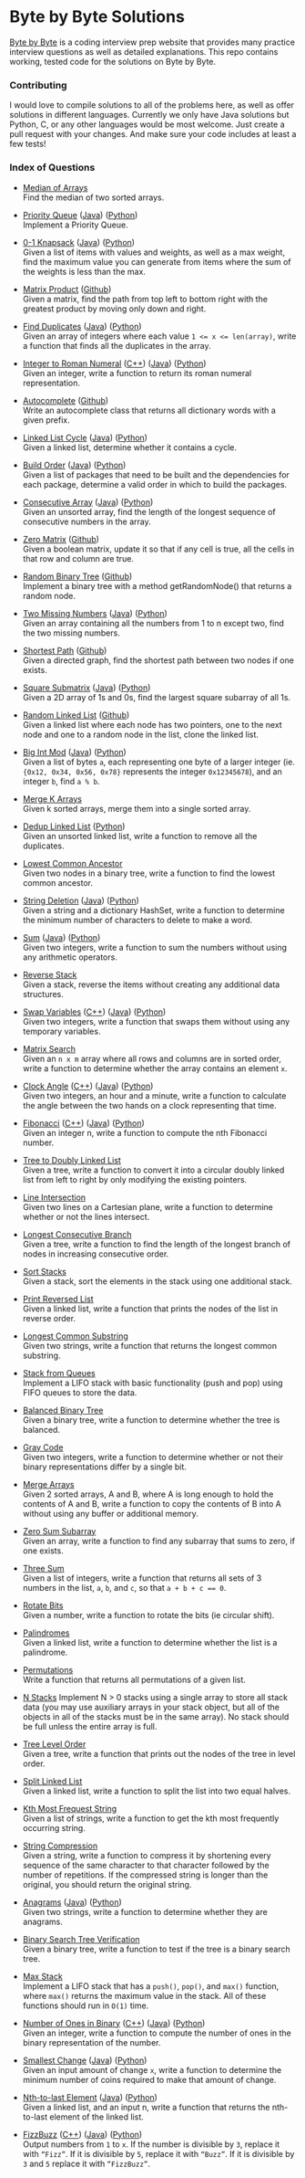 # Byte by Byte Solutions
[Byte by Byte](http://www.byte-by-byte.com) is a coding interview prep website that provides many practice interview questions as well as detailed explanations. This repo contains working, tested code for the solutions on Byte by Byte.

### Contributing
I would love to compile solutions to all of the problems here, as well as offer solutions in different languages. Currently we only have Java solutions but Python, C, or any other languages would be most welcome. Just create a pull request with your changes. And make sure your code includes at least a few tests!

### Index of Questions
* [Median of Arrays](http://www.byte-by-byte.com/median/)  
Find the median of two sorted arrays.

* [Priority Queue](http://www.byte-by-byte.com/priorityqueue/)
([Java](https://github.com/samgh/Byte-by-Byte-Solutions/blob/master/java/PriorityQueue.java))
([Python](https://github.com/samgh/Byte-by-Byte-Solutions/blob/master/python/PriorityQueue.py))<br>
Implement a Priority Queue.

* [0-1 Knapsack](http://www.byte-by-byte.com/01knapsack/)
([Java](https://github.com/samgh/Byte-by-Byte-Solutions/blob/master/java/Knapsack.java))
([Python](https://github.com/samgh/Byte-by-Byte-Solutions/blob/master/python/Knapsack.py))<br>
Given a list of items with values and weights, as well as a max weight, find the maximum value you can generate from items where the sum of the weights is less than the max.

* [Matrix Product](http://www.byte-by-byte.com/matrixproduct/)
([Github](https://github.com/samgh/Byte-by-Byte-Solutions/blob/master/java/MatrixProduct.java))<br>
Given a matrix, find the path from top left to bottom right with the greatest product by moving only down and right.

* [Find Duplicates](http://www.byte-by-byte.com/findduplicates/)
([Java](https://github.com/samgh/Byte-by-Byte-Solutions/blob/master/java/FindDuplicates.java))
([Python](https://github.com/samgh/Byte-by-Byte-Solutions/blob/master/python/FindDuplicates.py))<br>
Given an array of integers where each value `1 <= x <= len(array)`, write a function that finds all the duplicates in the array.

* [Integer to Roman Numeral](http://www.byte-by-byte.com/inttoroman/)
([C++](https://github.com/samgh/Byte-by-Byte-Solutions/blob/master/cpp/IntToRoman.cpp))
([Java](https://github.com/samgh/Byte-by-Byte-Solutions/blob/master/java/IntToRoman.java))
([Python](https://github.com/samgh/Byte-by-Byte-Solutions/blob/master/pythopython/IntToRoman.py))<br>
Given an integer, write a function to return its roman numeral representation.

* [Autocomplete](http://www.byte-by-byte.com/autocomplete/) ([Github](https://github.com/samgh/Byte-by-Byte-Solutions/blob/master/java/Autocomplete.java))  
Write an autocomplete class that returns all dictionary words with a given prefix.

* [Linked List Cycle](http://www.byte-by-byte.com/listcycles/)
([Java](https://github.com/samgh/Byte-by-Byte-Solutions/blob/master/java/LinkedListCycle.java))
([Python](https://github.com/samgh/Byte-by-Byte-Solutions/blob/master/python/LinkedListCycle.py))<br>
Given a linked list, determine whether it contains a cycle.

* [Build Order](http://www.byte-by-byte.com/buildorder/)
([Java](https://github.com/samgh/Byte-by-Byte-Solutions/blob/master/java/BuildOrder.java))
([Python](https://github.com/samgh/Byte-by-Byte-Solutions/blob/master/python/BuildOrder.py))<br>
Given a list of packages that need to be built and the dependencies for each package, determine a valid order in which to build the packages.

* [Consecutive Array](http://www.byte-by-byte.com/consecutivearray/)
([Java](https://github.com/samgh/Byte-by-Byte-Solutions/blob/master/java/ConsecutiveArray.java))
([Python](https://github.com/samgh/Byte-by-Byte-Solutions/blob/master/python/ConsecutiveArray.py))<br>
Given an unsorted array, find the length of the longest sequence of consecutive numbers in the array.

* [Zero Matrix](http://www.byte-by-byte.com/zeromatrix/) ([Github](https://github.com/samgh/Byte-by-Byte-Solutions/blob/master/java/ZeroMatrix.java))  
Given a boolean matrix, update it so that if any cell is true, all the cells in that row and column are true.

* [Random Binary Tree](http://www.byte-by-byte.com/randombinarytree/) ([Github](https://github.com/samgh/Byte-by-Byte-Solutions/blob/master/java/RandomTree.java))  
Implement a binary tree with a method getRandomNode() that returns a random node.

* [Two Missing Numbers](http://www.byte-by-byte.com/twomissingnumbers/)
([Java](https://github.com/samgh/Byte-by-Byte-Solutions/blob/master/java/TwoMissingNumbers.java))
([Python](https://github.com/samgh/Byte-by-Byte-Solutions/blob/master/python/TwoMissingNumbers.py))<br>
Given an array containing all the numbers from 1 to n except two, find the two missing numbers.

* [Shortest Path](http://www.byte-by-byte.com/shortestpath/) ([Github](https://github.com/samgh/Byte-by-Byte-Solutions/blob/master/java/ShortestPath.java))  
Given a directed graph, find the shortest path between two nodes if one exists.

* [Square Submatrix](http://www.byte-by-byte.com/squaresubmatrix/)
([Java](https://github.com/samgh/Byte-by-Byte-Solutions/blob/master/java/SquareSubmatrix.java))
([Python](https://github.com/samgh/Byte-by-Byte-Solutions/blob/master/python/SquareSubmatrix.py))<br>
Given a 2D array of 1s and 0s, find the largest square subarray of all 1s.

* [Random Linked List](http://www.byte-by-byte.com/randomlinkedlist/) ([Github](https://github.com/samgh/Byte-by-Byte-Solutions/blob/master/java/RandomLinkedList.java))  
Given a linked list where each node has two pointers, one to the next node and one to a random node in the list, clone the linked list.

* [Big Int Mod](http://www.byte-by-byte.com/bigintmod/)
([Java](https://github.com/samgh/Byte-by-Byte-Solutions/blob/master/java/BigIntMod.java))
([Python](https://github.com/samgh/Byte-by-Byte-Solutions/blob/master/python/BigIntMod.py))<br>
Given a list of bytes `a`, each representing one byte of a larger integer (ie. `{0x12, 0x34, 0x56, 0x78}` represents the integer `0x12345678`), and an integer `b`, find `a % b`.

* [Merge K Arrays](http://www.byte-by-byte.com/mergekarrays/)  
Given k sorted arrays, merge them into a single sorted array.

* [Dedup Linked List](http://www.byte-by-byte.com/deduplinkedlist/)
([Python](https://github.com/samgh/Byte-by-Byte-Solutions/blob/master/python/DedupLinkedList.py))<br>
Given an unsorted linked list, write a function to remove all the duplicates.

* [Lowest Common Ancestor](http://www.byte-by-byte.com/lowestcommonancestor/)  
Given two nodes in a binary tree, write a function to find the lowest common ancestor.

* [String Deletion](http://www.byte-by-byte.com/stringdeletion/)
([Java](https://github.com/samgh/Byte-by-Byte-Solutions/blob/master/java/StringDeletion.java))
([Python](https://github.com/samgh/Byte-by-Byte-Solutions/blob/master/python/StringDeletion.py))<br>
Given a string and a dictionary HashSet, write a function to determine the minimum number of characters to delete to make a word.

* [Sum](http://www.byte-by-byte.com/sum/)
([Java](https://github.com/samgh/Byte-by-Byte-Solutions/blob/master/java/Sum.java))
([Python](https://github.com/samgh/Byte-by-Byte-Solutions/blob/master/python/Sum.py))<br>
Given two integers, write a function to sum the numbers without using any arithmetic operators.

* [Reverse Stack](http://www.byte-by-byte.com/reversestack/)  
Given a stack, reverse the items without creating any additional data structures.

* [Swap Variables](http://www.byte-by-byte.com/swapvariables/)
([C++](https://github.com/samgh/Byte-by-Byte-Solutions/blob/master/cpp/SwapVariables.cpp))
([Java](https://github.com/samgh/Byte-by-Byte-Solutions/blob/master/java/SwapVariables.java))
([Python](https://github.com/samgh/Byte-by-Byte-Solutions/blob/master/python/SwapVariables.py))<br>
Given two integers, write a function that swaps them without using any temporary variables.

* [Matrix Search](http://www.byte-by-byte.com/matrixsearch/)  
Given an `n x m` array where all rows and columns are in sorted order, write a function to determine whether the array contains an element `x`.

* [Clock Angle](http://www.byte-by-byte.com/clockangle/)
([C++](https://github.com/samgh/Byte-by-Byte-Solutions/blob/master/cpp/ClockAngle.cpp))
([Java](https://github.com/samgh/Byte-by-Byte-Solutions/blob/master/java/ClockAngle.java))
([Python](https://github.com/samgh/Byte-by-Byte-Solutions/blob/master/python/ClockAngle.py))<br>
Given two integers, an hour and a minute, write a function to calculate the angle between the two hands on a clock representing that time.

* [Fibonacci](http://www.byte-by-byte.com/fibonacci/)
([C++](https://github.com/samgh/Byte-by-Byte-Solutions/blob/master/cpp/Fibonacci.cpp))
([Java](https://github.com/samgh/Byte-by-Byte-Solutions/blob/master/java/Fibonacci.java))
([Python](https://github.com/samgh/Byte-by-Byte-Solutions/blob/master/python/Fibonacci.py))<br>
Given an integer n, write a function to compute the nth Fibonacci number.

* [Tree to Doubly Linked List](http://www.byte-by-byte.com/treetolist/)  
Given a tree, write a function to convert it into a circular doubly linked list from left to right by only modifying the existing pointers.

* [Line Intersection](http://www.byte-by-byte.com/lineintersection/)  
Given two lines on a Cartesian plane, write a function to determine whether or not the lines intersect.

* [Longest Consecutive Branch](http://www.byte-by-byte.com/longestbranch/)  
Given a tree, write a function to find the length of the longest branch of nodes in increasing consecutive order.

* [Sort Stacks](http://www.byte-by-byte.com/sortstacks/)  
Given a stack, sort the elements in the stack using one additional stack.

* [Print Reversed List](http://www.byte-by-byte.com/printreversedlist/)  
Given a linked list, write a function that prints the nodes of the list in reverse order.

* [Longest Common Substring](http://www.byte-by-byte.com/longestsubstring/)  
Given two strings, write a function that returns the longest common substring.

* [Stack from Queues](http://www.byte-by-byte.com/stackfromqueues/)  
Implement a LIFO stack with basic functionality (push and pop) using FIFO queues to store the data.

* [Balanced Binary Tree](http://www.byte-by-byte.com/balancedtree/)  
Given a binary tree, write a function to determine whether the tree is balanced.

* [Gray Code](http://www.byte-by-byte.com/graycode/)  
Given two integers, write a function to determine whether or not their binary representations differ by a single bit.

* [Merge Arrays](http://www.byte-by-byte.com/mergearrays/)  
Given 2 sorted arrays, A and B, where A is long enough to hold the contents of A and B, write a function to copy the contents of B into A without using any buffer or additional memory.

* [Zero Sum Subarray](http://www.byte-by-byte.com/zerosum/)  
Given an array, write a function to find any subarray that sums to zero, if one exists.

* [Three Sum](http://www.byte-by-byte.com/threesum/)  
Given a list of integers, write a function that returns all sets of 3 numbers in the list, `a`, `b`, and `c`, so that `a + b + c == 0`.

* [Rotate Bits](http://www.byte-by-byte.com/rotatebits/)  
Given a number, write a function to rotate the bits (ie circular shift).

* [Palindromes](http://www.byte-by-byte.com/palindromes/)  
Given a linked list, write a function to determine whether the list is a palindrome.

* [Permutations](http://www.byte-by-byte.com/permutations/)  
Write a function that returns all permutations of a given list.

* [N Stacks](http://www.byte-by-byte.com/nstacks/)
Implement N > 0 stacks using a single array to store all stack data (you may use auxiliary arrays in your stack object, but all of the objects in all of the stacks must be in the same array). No stack should be full unless the entire array is full.

* [Tree Level Order](http://www.byte-by-byte.com/treelevelorder/)  
Given a tree, write a function that prints out the nodes of the tree in level order.

* [Split Linked List](http://www.byte-by-byte.com/splitlinkedlist/)  
Given a linked list, write a function to split the list into two equal halves.

* [Kth Most Frequest String](http://www.byte-by-byte.com/kthmostfrequentstring/)  
Given a list of strings, write a function to get the kth most frequently occurring string.

* [String Compression](http://www.byte-by-byte.com/stringcompression/)  
Given a string, write a function to compress it by shortening every sequence of the same character to that character followed by the number of repetitions. If the compressed string is longer than the original, you should return the original string.

* [Anagrams](http://www.byte-by-byte.com/anagrams/)
([Java](https://github.com/samgh/Byte-by-Byte-Solutions/blob/master/java/Anagrams.java))
([Python](https://github.com/samgh/Byte-by-Byte-Solutions/blob/master/python/Anagrams.py))<br>
Given two strings, write a function to determine whether they are anagrams.

* [Binary Search Tree Verification](http://www.byte-by-byte.com/binarysearchtree/)  
Given a binary tree, write a function to test if the tree is a binary search tree.

* [Max Stack](http://www.byte-by-byte.com/maxstack/)  
Implement a LIFO stack that has a `push()`, `pop()`, and `max()` function, where `max()` returns the maximum value in the stack. All of these functions should run in `O(1)` time.

* [Number of Ones in Binary](http://www.byte-by-byte.com/onesinbinary/)
([C++](https://github.com/samgh/Byte-by-Byte-Solutions/blob/master/cpp/OnesInBinary.cpp))
([Java](https://github.com/samgh/Byte-by-Byte-Solutions/blob/master/java/OnesInBinary.java))
([Python](https://github.com/samgh/Byte-by-Byte-Solutions/blob/master/python/OnesInBinary.py))<br>
Given an integer, write a function to compute the number of ones in the binary representation of the number.

* [Smallest Change](http://www.byte-by-byte.com/smallestchange/)
([Java](https://github.com/samgh/Byte-by-Byte-Solutions/blob/master/java/SmallestChange.java))
([Python](https://github.com/samgh/Byte-by-Byte-Solutions/blob/master/python/SmallestChange.py))<br>
Given an input amount of change `x`, write a function to determine the minimum number of coins required to make that amount of change.

* [Nth-to-last Element](http://www.byte-by-byte.com/nthtolastelement)
([Java](https://github.com/samgh/Byte-by-Byte-Solutions/blob/master/java/NthToLast.java))
([Python](https://github.com/samgh/Byte-by-Byte-Solutions/blob/master/python/NthToLast.py))<br>
Given a linked list, and an input n, write a function that returns the nth-to-last element of the linked list.

* [FizzBuzz](http://www.byte-by-byte.com/fizzbuzz/)
([C++](https://github.com/samgh/Byte-by-Byte-Solutions/blob/master/cpp/FizzBuzz.cpp))
([Java](https://github.com/samgh/Byte-by-Byte-Solutions/blob/master/java/FizzBuzz.java))
([Python](https://github.com/samgh/Byte-by-Byte-Solutions/blob/master/python/FizzBuzz.py))<br>
Output numbers from `1` to `x`. If the number is divisible by `3`, replace it with `“Fizz”`. If it is divisible by `5`, replace it with `“Buzz”`. If it is divisible by `3` and `5` replace it with `“FizzBuzz”`.

